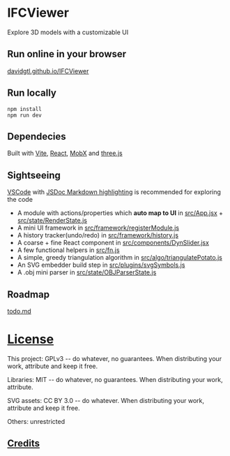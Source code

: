# IFCViewer
Explore 3D models with a customizable UI

## Run online in your browser
[davidgtl.github.io/IFCViewer](https://davidgtl.github.io/IFCViewer/)

## Run locally
    npm install
    npm run dev

## Dependecies
Built with [Vite](https://vitejs.dev/), [React](https://react.dev/), [MobX](https://mobx.js.org/README.html) and [three.js](https://threejs.org/)

## Sightseeing
 [VSCode](https://code.visualstudio.com/) with [JSDoc Markdown highlighting](https://marketplace.visualstudio.com/items?itemName=bierner.jsdoc-markdown-highlighting) is recommended for exploring the code
 
 * A module with actions/properties which **auto map to UI** in [src/App.jsx](src/App.jsx) + [src/state/RenderState.js](src/state/RenderState.js)
 * A mini UI framework in [src/framework/registerModule.js](src/framework/registerModule.js)
 * A history tracker(undo/redo) in [src/framework/history.js](src/framework/history.js)
 * A coarse + fine React component in [src/components/DynSlider.jsx](src/components/DynSlider.jsx)
 * A few functional helpers in [src/fn.js](src/fn.js)
 * A simple, greedy triangulation algorithm in [src/algo/triangulatePotato.js](src/algo/triangulatePotato.js)
 * An SVG embedder build step in [src/plugins/svgSymbols.js](src/plugins/svgSymbols.js)
 * A .obj mini parser in [src/state/OBJParserState.js](src/state/OBJParserState.js)

## Roadmap
 [todo.md](todo.md)
 
# [License](LICENSE)
This project: GPLv3 -- do whatever, no guarantees. When distributing your work, attribute and keep it free.

Libraries: MIT -- do whatever, no guarantees. When distributing your work, attribute.

SVG assets: CC BY 3.0 -- do whatever. When distributing your work, attribute and keep it free.

Others: unrestricted

## [Credits](CREDITS.md)
